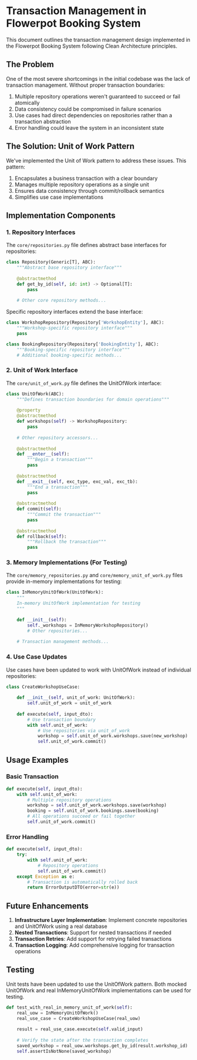 # Transaction Management in Flowerpot Booking System

This document outlines the transaction management design implemented in the Flowerpot Booking System following Clean Architecture principles.

## The Problem

One of the most severe shortcomings in the initial codebase was the lack of transaction management. Without proper transaction boundaries:

1. Multiple repository operations weren't guaranteed to succeed or fail atomically
2. Data consistency could be compromised in failure scenarios
3. Use cases had direct dependencies on repositories rather than a transaction abstraction
4. Error handling could leave the system in an inconsistent state

## The Solution: Unit of Work Pattern

We've implemented the Unit of Work pattern to address these issues. This pattern:

1. Encapsulates a business transaction with a clear boundary
2. Manages multiple repository operations as a single unit
3. Ensures data consistency through commit/rollback semantics
4. Simplifies use case implementations

## Implementation Components

### 1. Repository Interfaces

The `core/repositories.py` file defines abstract base interfaces for repositories:

```python
class Repository(Generic[T], ABC):
    """Abstract base repository interface"""
    
    @abstractmethod
    def get_by_id(self, id: int) -> Optional[T]:
        pass
    
    # Other core repository methods...
```

Specific repository interfaces extend the base interface:

```python
class WorkshopRepository(Repository['WorkshopEntity'], ABC):
    """Workshop-specific repository interface"""
    pass

class BookingRepository(Repository['BookingEntity'], ABC):
    """Booking-specific repository interface"""
    # Additional booking-specific methods...
```

### 2. Unit of Work Interface

The `core/unit_of_work.py` file defines the UnitOfWork interface:

```python
class UnitOfWork(ABC):
    """Defines transaction boundaries for domain operations"""
    
    @property
    @abstractmethod
    def workshops(self) -> WorkshopRepository:
        pass
    
    # Other repository accessors...
    
    @abstractmethod
    def __enter__(self):
        """Begin a transaction"""
        pass
    
    @abstractmethod
    def __exit__(self, exc_type, exc_val, exc_tb):
        """End a transaction"""
        pass
    
    @abstractmethod
    def commit(self):
        """Commit the transaction"""
        pass
    
    @abstractmethod
    def rollback(self):
        """Rollback the transaction"""
        pass
```

### 3. Memory Implementations (For Testing)

The `core/memory_repositories.py` and `core/memory_unit_of_work.py` files provide in-memory implementations for testing:

```python
class InMemoryUnitOfWork(UnitOfWork):
    """
    In-memory UnitOfWork implementation for testing
    """
    
    def __init__(self):
        self._workshops = InMemoryWorkshopRepository()
        # Other repositories...
        
    # Transaction management methods...
```

### 4. Use Case Updates

Use cases have been updated to work with UnitOfWork instead of individual repositories:

```python
class CreateWorkshopUseCase:
    
    def __init__(self, unit_of_work: UnitOfWork):
        self.unit_of_work = unit_of_work
    
    def execute(self, input_dto):
        # Use transaction boundary
        with self.unit_of_work:
            # Use repositories via unit_of_work
            workshop = self.unit_of_work.workshops.save(new_workshop)
            self.unit_of_work.commit()
```

## Usage Examples

### Basic Transaction

```python
def execute(self, input_dto):
    with self.unit_of_work:
        # Multiple repository operations
        workshop = self.unit_of_work.workshops.save(workshop)
        booking = self.unit_of_work.bookings.save(booking)
        # All operations succeed or fail together
        self.unit_of_work.commit()
```

### Error Handling

```python
def execute(self, input_dto):
    try:
        with self.unit_of_work:
            # Repository operations
            self.unit_of_work.commit()
    except Exception as e:
        # Transaction is automatically rolled back
        return ErrorOutputDTO(error=str(e))
```

## Future Enhancements

1. **Infrastructure Layer Implementation**: Implement concrete repositories and UnitOfWork using a real database
2. **Nested Transactions**: Support for nested transactions if needed
3. **Transaction Retries**: Add support for retrying failed transactions
4. **Transaction Logging**: Add comprehensive logging for transaction operations

## Testing

Unit tests have been updated to use the UnitOfWork pattern. Both mocked UnitOfWork and real InMemoryUnitOfWork implementations can be used for testing.

```python
def test_with_real_in_memory_unit_of_work(self):
    real_uow = InMemoryUnitOfWork()
    real_use_case = CreateWorkshopUseCase(real_uow)
    
    result = real_use_case.execute(self.valid_input)
    
    # Verify the state after the transaction completes
    saved_workshop = real_uow.workshops.get_by_id(result.workshop_id)
    self.assertIsNotNone(saved_workshop)
``` 